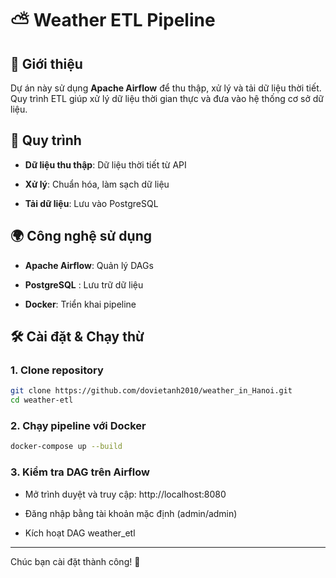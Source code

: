 # ⛅️ Weather ETL Pipeline

## 📌 Giới thiệu

Dự án này sử dụng **Apache Airflow** để thu thập, xử lý và tải dữ liệu thời tiết. Quy trình ETL giúp xử lý dữ liệu thời gian thực và đưa vào hệ thống cơ sở dữ liệu.

## 🔄 Quy trình

- **Dữ liệu thu thập**: Dữ liệu thời tiết từ API

- **Xử lý**: Chuẩn hóa, làm sạch dữ liệu

- **Tải dữ liệu**: Lưu vào PostgreSQL

## 🌍 Công nghệ sử dụng

- **Apache Airflow**: Quản lý DAGs

- **PostgreSQL** : Lưu trữ dữ liệu

- **Docker**: Triển khai pipeline

## 🛠️ Cài đặt & Chạy thừ

### 1. Clone repository
``` bash
git clone https://github.com/dovietanh2010/weather_in_Hanoi.git
cd weather-etl
```

### 2. Chạy pipeline với Docker
``` bash
docker-compose up --build
```
### 3. Kiểm tra DAG trên Airflow

- Mở trình duyệt và truy cập: http://localhost:8080

- Đăng nhập bằng tài khoản mặc định (admin/admin)

- Kích hoạt DAG weather_etl

---
Chúc bạn cài đặt thành công! 🚀
